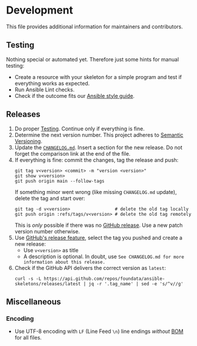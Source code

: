 # Development

This file provides additional information for maintainers and contributors.


## Testing

Nothing special or automated yet. Therefore just some hints for manual testing:

* Create a resource with your skeleton for a simple program and test if everything works as expected.
* Run Ansible Lint checks.
* Check if the outcome fits our [Ansible style guide](https://github.com/foundata/guidelines/blob/master/ansible-style-guide.md).


## Releases

1. Do proper [Testing](#testing). Continue only if everything is fine.
2. Determine the next version number. This project adheres to [Semantic Versioning](https://semver.org/spec/v2.0.0.html).
3. Update the [`CHANGELOG.md`](./CHANGELOG.md). Insert a section for the new release. Do not forget the comparison link at the end of the file.
4. If everything is fine: commit the changes, tag the release and push:
   ```console
   git tag v<version> <commit> -m "version <version>"
   git show v<version>
   git push origin main --follow-tags
   ```
   If something minor went wrong (like missing `CHANGELOG.md` update), delete the tag and start over:
   ```console
   git tag -d v<version>                 # delete the old tag locally
   git push origin :refs/tags/v<version> # delete the old tag remotely
   ```
   This is *only* possible if there was no [GitHub release](https://github.com/foundata/ansible-skeletons/releases/). Use a new patch version number otherwise.
5. Use [GitHub's release feature](https://github.com/foundata/ansible-skeletons/releases/new), select the tag you pushed and create a new release:
   * Use `v<version>` as title
   * A description is optional. In doubt, use `See CHANGELOG.md for more information about this release.`
6. Check if the GitHub API delivers the correct version as `latest`:
   ```console
   curl -s -L https://api.github.com/repos/foundata/ansible-skeletons/releases/latest | jq -r '.tag_name' | sed -e 's/^v//g'
   ```


## Miscellaneous

### Encoding

* Use UTF-8 encoding with `LF` (Line Feed `\n`) line endings *without* [BOM](https://en.wikipedia.org/wiki/Byte_order_mark) for all files.
